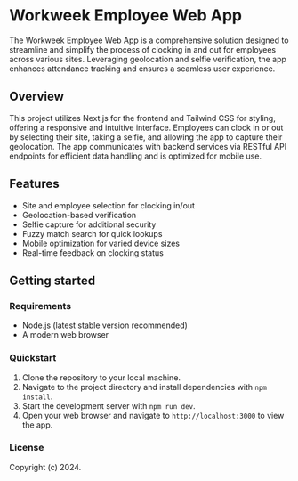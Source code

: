# Workweek Employee Web App

The Workweek Employee Web App is a comprehensive solution designed to streamline and simplify the process of clocking in and out for employees across various sites. Leveraging geolocation and selfie verification, the app enhances attendance tracking and ensures a seamless user experience.

## Overview

This project utilizes Next.js for the frontend and Tailwind CSS for styling, offering a responsive and intuitive interface. Employees can clock in or out by selecting their site, taking a selfie, and allowing the app to capture their geolocation. The app communicates with backend services via RESTful API endpoints for efficient data handling and is optimized for mobile use.

## Features

- Site and employee selection for clocking in/out
- Geolocation-based verification
- Selfie capture for additional security
- Fuzzy match search for quick lookups
- Mobile optimization for varied device sizes
- Real-time feedback on clocking status

## Getting started

### Requirements

- Node.js (latest stable version recommended)
- A modern web browser

### Quickstart

1. Clone the repository to your local machine.
2. Navigate to the project directory and install dependencies with `npm install`.
3. Start the development server with `npm run dev`.
4. Open your web browser and navigate to `http://localhost:3000` to view the app.

### License

Copyright (c) 2024.
